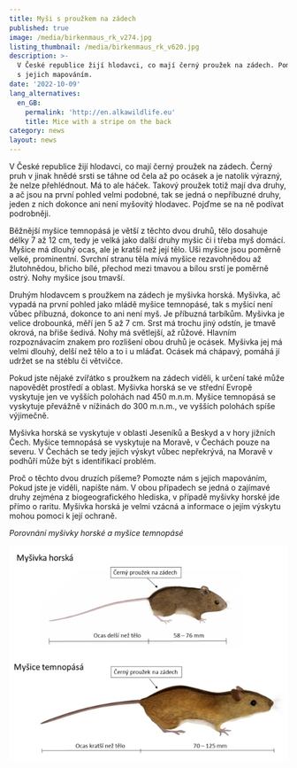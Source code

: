 ```yaml
---
title: Myši s proužkem na zádech
published: true
image: /media/birkenmaus_rk_v274.jpg
listing_thumbnail: /media/birkenmaus_rk_v620.jpg
description: >-
  V České republice žijí hlodavci, co mají černý proužek na zádech. Pomozte nám
  s jejich mapováním.
date: '2022-10-09'
lang_alternatives:
  en_GB:
    permalink: 'http://en.alkawildlife.eu'
    title: Mice with a stripe on the back
category: news
layout: news
---
```

V České republice žijí hlodavci, co mají černý proužek na zádech. Černý pruh v jinak hnědé srsti se táhne od čela až po ocásek a je natolik výrazný, že nelze přehlédnout. Má to ale háček. Takový proužek totiž mají dva druhy, a ač jsou na první pohled velmi podobné, tak se jedná o nepříbuzné druhy, jeden z nich dokonce ani není myšovitý hlodavec. Pojďme se na ně podívat podrobněji. 

Běžnější myšice temnopásá je větší z těchto dvou druhů, tělo dosahuje délky 7 až 12 cm, tedy je velká jako další druhy myšic či i třeba myš domácí.  Myšice má dlouhý ocas, ale je kratší než její tělo. Uši myšice jsou poměrně velké, prominentní. Svrchní stranu těla mívá myšice rezavohnědou až žlutohnědou, břicho bílé, přechod mezi tmavou a bílou srstí je poměrně ostrý. Nohy myšice jsou tmavší.

Druhým hlodavcem s proužkem na zádech je myšivka horská. Myšivka, ač vypadá na první pohled jako mládě myšice temnopásé, tak s myšicí není vůbec příbuzná, dokonce to ani není myš. Je příbuzná tarbíkům. Myšivka je velice drobounká, měří jen 5 až 7 cm. Srst má trochu jiný odstín, je tmavě okrová, na břiše šedivá. Nohy má světlejší, až růžové. Hlavním rozpoznávacím znakem pro rozlišení obou druhů je ocásek. Myšivka jej má velmi dlouhý, delší než tělo a to i u mláďat. Ocásek má chápavý, pomáhá jí udržet se na stéblu či větvičce. 

Pokud jste nějaké zvířátko s proužkem na zádech viděli, k určení také může napovědět prostředí a oblast. Myšivka horská se ve střední Evropě vyskytuje jen ve vyšších polohách nad 450 m.n.m. Myšice temnopásá se vyskytuje převážně v nížinách do 300 m.n.m., ve vyšších polohách spíše výjimečně. 

Myšivka horská se vyskytuje v oblasti Jeseníků a Beskyd a v hory jižních Čech. Myšice temnopásá se vyskytuje na Moravě, v Čechách pouze na severu. V Čechách se tedy jejich výskyt vůbec nepřekrývá, na Moravě v podhůří může být s identifikací problém.

Proč o těchto dvou druzích píšeme? Pomozte nám s jejich mapováním, Pokud jste je viděli, napište nám. V obou případech se jedná o zajímavé druhy zejména z biogeografického hlediska, v případě myšivky horské jde přímo o raritu. Myšivka horská je velmi vzácná a informace o jejím výskytu mohou pomoci k její ochraně.  

_Porovnání myšivky horské a myšice temnopásé_

![](/media/porovnani_mysivka_mysice_620.jpg)
